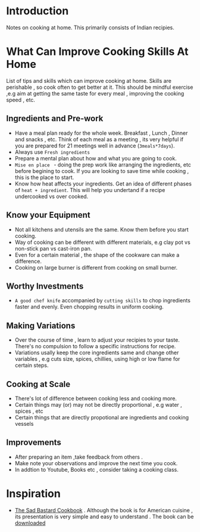 # Introduction

Notes on cooking at home. This primarily consists of Indian recipies. 

# What Can Improve Cooking Skills At Home

List of tips and skills which can improve cooking at home. Skills are perishable , so cook often to get better at it. This should be mindful exercise ,e.g aim at getting the same taste for every meal , improving the cooking speed , etc. 

## Ingredients and Pre-work
-  Have a meal plan ready for the whole week. Breakfast , Lunch , Dinner and snacks , etc. Think of each meal as a meeting , its very helpful if you are prepared for 21 meetings well in advance (`3meals*7days`).
- Always use `Fresh ingredients`
- Prepare a mental plan about how and what you are going to cook.
- `Mise en place ` - doing the prep work like arranging the ingredients, etc before begining to cook. If you are looking to save time while cooking , this is the place to start.
- Know how heat affects your ingredients. Get an idea of different phases of `heat + ingredient`. This will help you undertand if a recipe undercooked vs over cooked.

## Know your Equipment
- Not all kitchens and utensils are the same. Know them before you start cooking.
- Way of cooking can be different with different materials, e.g clay pot vs non-stick pan vs cast-iron pan.
- Even for a certain material , the shape of the cookware can make a difference.
- Cooking on large burner is different from cooking on small burner.

## Worthy Investments
- `A good chef knife` accompanied by `cutting skills` to chop ingredients faster and evenly. Even chopping results in uniform cooking.

## Making Variations
- Over the course of time , learn to adjust your recipies to your taste. There's no compulsion to follow a specific instructions for recipe.
- Variations usally keep the core ingredients same and change other variables , e.g cuts size, spices, chillies, using high or low flame for certain steps.  

## Cooking at Scale
- There's lot of difference between cooking less and cooking more.
- Certain things may (or) may not be directly proportional , e.g water , spices , etc
- Certain things that are directly propotional are ingredients and cooking vessels
  

## Improvements
- After preparing an item ,take feedback from others .
- Make note your observations and improve the next time you cook.
- In addtion to Youtube, Books etc , consider taking a cooking class.


# Inspiration
- [The Sad Bastard Cookbook](https://nightbeatseu.ca/works/the-sad-bastard-cookbook/) . Although the book is for American cuisine , its presentation is very simple and easy to understand . The book can be [downloaded](here)
